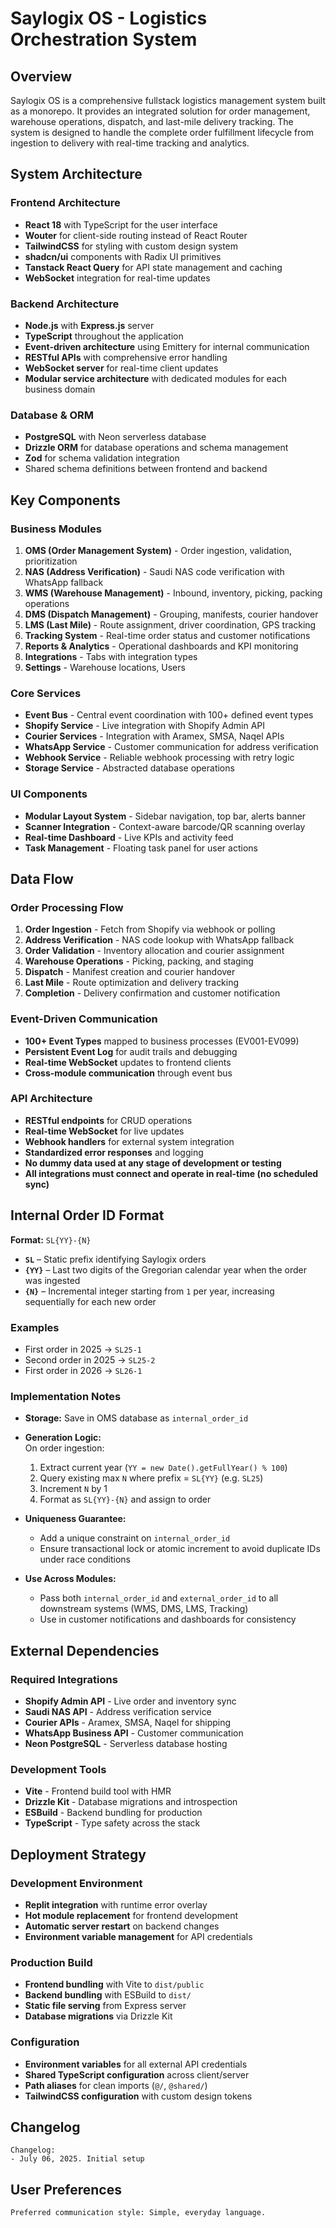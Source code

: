 # Saylogix OS - Logistics Orchestration System

## Overview

Saylogix OS is a comprehensive fullstack logistics management system built as a monorepo. It provides an integrated solution for order management, warehouse operations, dispatch, and last-mile delivery tracking. The system is designed to handle the complete order fulfillment lifecycle from ingestion to delivery with real-time tracking and analytics.

## System Architecture

### Frontend Architecture
- **React 18** with TypeScript for the user interface
- **Wouter** for client-side routing instead of React Router
- **TailwindCSS** for styling with custom design system
- **shadcn/ui** components with Radix UI primitives
- **Tanstack React Query** for API state management and caching
- **WebSocket** integration for real-time updates

### Backend Architecture
- **Node.js** with **Express.js** server
- **TypeScript** throughout the application
- **Event-driven architecture** using Emittery for internal communication
- **RESTful APIs** with comprehensive error handling
- **WebSocket server** for real-time client updates
- **Modular service architecture** with dedicated modules for each business domain

### Database & ORM
- **PostgreSQL** with Neon serverless database
- **Drizzle ORM** for database operations and schema management
- **Zod** for schema validation integration
- Shared schema definitions between frontend and backend

## Key Components

### Business Modules
1. **OMS (Order Management System)** - Order ingestion, validation, prioritization
2. **NAS (Address Verification)** - Saudi NAS code verification with WhatsApp fallback
3. **WMS (Warehouse Management)** - Inbound, inventory, picking, packing operations
4. **DMS (Dispatch Management)** - Grouping, manifests, courier handover
5. **LMS (Last Mile)** - Route assignment, driver coordination, GPS tracking
6. **Tracking System** - Real-time order status and customer notifications
7. **Reports & Analytics** - Operational dashboards and KPI monitoring
8. **Integrations** - Tabs with integration types
9. **Settings** - Warehouse locations, Users

### Core Services
- **Event Bus** - Central event coordination with 100+ defined event types
- **Shopify Service** - Live integration with Shopify Admin API
- **Courier Services** - Integration with Aramex, SMSA, Naqel APIs
- **WhatsApp Service** - Customer communication for address verification
- **Webhook Service** - Reliable webhook processing with retry logic
- **Storage Service** - Abstracted database operations

### UI Components
- **Modular Layout System** - Sidebar navigation, top bar, alerts banner
- **Scanner Integration** - Context-aware barcode/QR scanning overlay
- **Real-time Dashboard** - Live KPIs and activity feed
- **Task Management** - Floating task panel for user actions

## Data Flow

### Order Processing Flow
1. **Order Ingestion** - Fetch from Shopify via webhook or polling
2. **Address Verification** - NAS code lookup with WhatsApp fallback
3. **Order Validation** - Inventory allocation and courier assignment
4. **Warehouse Operations** - Picking, packing, and staging
5. **Dispatch** - Manifest creation and courier handover
6. **Last Mile** - Route optimization and delivery tracking
7. **Completion** - Delivery confirmation and customer notification

### Event-Driven Communication
- **100+ Event Types** mapped to business processes (EV001-EV099)
- **Persistent Event Log** for audit trails and debugging
- **Real-time WebSocket** updates to frontend clients
- **Cross-module communication** through event bus

### API Architecture
- **RESTful endpoints** for CRUD operations
- **Real-time WebSocket** for live updates
- **Webhook handlers** for external system integration
- **Standardized error responses** and logging
- **No dummy data used at any stage of development or testing**
- **All integrations must connect and operate in real-time (no scheduled sync)**

## Internal Order ID Format

**Format:** `SL{YY}-{N}`  
- **`SL`** – Static prefix identifying Saylogix orders  
- **`{YY}`** – Last two digits of the Gregorian calendar year when the order was ingested  
- **`{N}`** – Incremental integer starting from `1` per year, increasing sequentially for each new order

### Examples
- First order in 2025 → `SL25-1`
- Second order in 2025 → `SL25-2`
- First order in 2026 → `SL26-1`

### Implementation Notes
- **Storage:** Save in OMS database as `internal_order_id`
- **Generation Logic:**  
  On order ingestion:
  1. Extract current year (`YY = new Date().getFullYear() % 100`)
  2. Query existing max `N` where prefix = `SL{YY}` (e.g. `SL25`)
  3. Increment `N` by 1
  4. Format as `SL{YY}-{N}` and assign to order

- **Uniqueness Guarantee:**
  - Add a unique constraint on `internal_order_id`
  - Ensure transactional lock or atomic increment to avoid duplicate IDs under race conditions

- **Use Across Modules:**
  - Pass both `internal_order_id` and `external_order_id` to all downstream systems (WMS, DMS, LMS, Tracking)
  - Use in customer notifications and dashboards for consistency

## External Dependencies

### Required Integrations
- **Shopify Admin API** - Live order and inventory sync
- **Saudi NAS API** - Address verification service
- **Courier APIs** - Aramex, SMSA, Naqel for shipping
- **WhatsApp Business API** - Customer communication
- **Neon PostgreSQL** - Serverless database hosting

### Development Tools
- **Vite** - Frontend build tool with HMR
- **Drizzle Kit** - Database migrations and introspection
- **ESBuild** - Backend bundling for production
- **TypeScript** - Type safety across the stack

## Deployment Strategy

### Development Environment
- **Replit integration** with runtime error overlay
- **Hot module replacement** for frontend development
- **Automatic server restart** on backend changes
- **Environment variable management** for API credentials

### Production Build
- **Frontend bundling** with Vite to `dist/public`
- **Backend bundling** with ESBuild to `dist/`
- **Static file serving** from Express server
- **Database migrations** via Drizzle Kit

### Configuration
- **Environment variables** for all external API credentials
- **Shared TypeScript configuration** across client/server
- **Path aliases** for clean imports (`@/`, `@shared/`)
- **TailwindCSS configuration** with custom design tokens

## Changelog
```
Changelog:
- July 06, 2025. Initial setup
```

## User Preferences
```
Preferred communication style: Simple, everyday language.
```